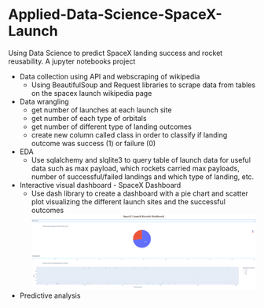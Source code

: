 # Applied-Data-Science-SpaceX-Launch
Using Data Science to predict SpaceX landing success and rocket reusability. A jupyter notebooks project

- Data collection using API and webscraping of wikipedia
    - Using BeautifulSoup and Request libraries to scrape data from tables on the spacex launch wikipedia page
- Data wrangling
    - get number of launches at each launch site
    - get number of each type of orbitals
    - get number of different type of landing outcomes
    - create new column called class in order to classify if landing outcome was success (1) or failure (0)
- EDA
    - Use sqlalchemy and slqlite3 to query table of launch data for useful data such as max payload, which rockets carried max payloads, number of successful/failed landings and which type of landing, etc.
- Interactive visual dashboard - SpaceX Dashboard
    - Use dash library to create a dashboard with a pie chart and scatter plot visualizing the different launch sites and the successful outcomes
    ![alt text](https://github.com/jdowling23/Applied-Data-Science-SpaceX-Launch/blob/main/SpaceX-Dashboard/Dahsboard-screenshot.png "Dashboard screenshot")
- Predictive analysis
